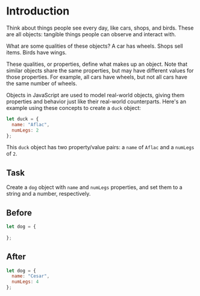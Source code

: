 # Introduction

Think about things people see every day, like cars, shops, and birds. These are all objects: tangible things people can observe and interact with.

What are some qualities of these objects? A car has wheels. Shops sell items. Birds have wings.

These qualities, or properties, define what makes up an object. Note that similar objects share the same properties, but may have different values for those properties. For example, all cars have wheels, but not all cars have the same number of wheels.

Objects in JavaScript are used to model real-world objects, giving them properties and behavior just like their real-world counterparts. Here's an example using these concepts to create a `duck` object:

```javascript
let duck = {
  name: "Aflac",
  numLegs: 2
};
```
This `duck` object has two property/value pairs: a `name` of `Aflac` and a `numLegs` of `2`.

## Task 

Create a `dog` object with `name` and `numLegs` properties, and set them to a string and a number, respectively.

## Before

```javascript
let dog = {
  
};
```

## After

```javascript
let dog = {
  name: "Cesar",
  numLegs: 4
};
```
